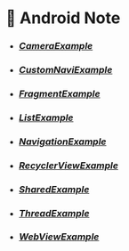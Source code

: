 # :dart: Android Note
- ### [*CameraExample*](https://github.com/Develope-my-tech/Android/tree/master/CameraExample)
- ### [*CustomNaviExample*](https://github.com/Develope-my-tech/Android/tree/master/CustomNaviExample)
- ### [*FragmentExample*](https://github.com/Develope-my-tech/Android/tree/master/FragmentExample)
- ### [*ListExample*](https://github.com/Develope-my-tech/Android/tree/master/ListExample)
- ### [*NavigationExample*](https://github.com/Develope-my-tech/Android/tree/master/NavigationExample)
- ### [*RecyclerViewExample*](https://github.com/Develope-my-tech/Android/tree/master/RecyclerViewExample)
- ### [*SharedExample*](https://github.com/Develope-my-tech/Android/tree/master/SharedExample)
- ### [*ThreadExample*](https://github.com/Develope-my-tech/Android/tree/master/ThreadExample)
- ### [*WebViewExample*](https://github.com/Develope-my-tech/Android/tree/master/WebViewExample)
